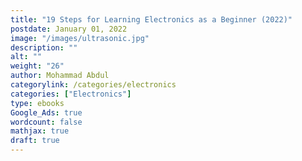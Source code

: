 ```yaml
---
title: "19 Steps for Learning Electronics as a Beginner (2022)"
postdate: January 01, 2022
image: "/images/ultrasonic.jpg"
description: ""
alt: ""
weight: "26"
author: Mohammad Abdul
categorylink: /categories/electronics
categories: ["Electronics"]
type: ebooks
Google_Ads: true
wordcount: false
mathjax: true
draft: true
---
```

